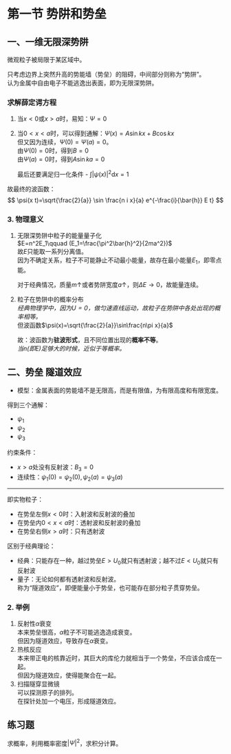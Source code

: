 # 第一节 势阱和势垒

## 一、一维无限深势阱

微观粒子被局限于某区域中。

只考虑边界上突然升高的势能墙（势垒）的阻碍，中间部分则称为“势阱”。  
认为金属中自由电子不能逃逸出表面，即为无限深势阱。

### 求解薛定谔方程

1. 当$x<0$或$x>a$时，易知：$\Psi=0$
2. 当$0<x<a$时，可以得到通解：$\Psi(x)=A\sin kx+B\cos kx$  
   但又因为连续，$\Psi(0)=\Psi(a)=0$。  
   由$\Psi(0)=0$时，得到$B=0$  
   由$\Psi(a)=0$时，得到$A\sin ka=0$

   最后还要满足归一化条件 - $\int|\psi(x)|^2\textrm{d}x=1$

故最终的波函数：
$$
\psi(x t)=\sqrt{\frac{2}{a}} \sin \frac{n i x}{a} e^{-\frac{i}{\bar{h}} E t}
$$

### 3. 物理意义

1. 无限深势阱中粒子的能量量子化  
   $E=n^2E_1\qquad (E_1=\frac{\pi^2\bar{h}^2}{2ma^2})$  
   故$E$只能取一系列分离值。  
   因为不确定关系，粒子不可能静止不动最小能量，故存在最小能量$E_1$，即零点能。

   对于经典情况，质量$m\uparrow$或者势阱宽度$a\uparrow$，则$\Delta E\to0$，故能量连续。
2. 粒子在势阱中的概率分布  
   *经典物理学中，因为$U=0$，做匀速直线运动，故粒子在势阱中各处出现的概率相等。*  
   但波函数$\psi(x)=\sqrt{\frac{2}{a}}\sin\frac{n\pi x}{a}$

   故：波函数为**驻波形式**，且不同位置出现的**概率不等**。  
   *当$n$(即$E$)足够大的时候，近似于等概率。*

## 二、势垒 隧道效应

* 模型：金属表面的势能墙不是无限高，而是有限值，为有限高度和有限宽度。

得到三个通解：

* $\psi_1$
* $\psi_2$
* $\psi_3$

约束条件：

* $x>a$处没有反射波：$B_3=0$
* 连续性：$\psi_1(0)=\psi_2(0), \psi_2(a)=\psi_3(a)$

---

即实物粒子：

* 在势垒左侧$x<0$时：入射波和反射波的叠加
* 在势垒内$0<x<a$时：透射波和反射波的叠加
* 在势垒右侧$x>a$时：只有透射波

区别于经典理论：

* 经典：只能存在一种，越过势垒$E>U_0$就只有透射波；越不过$E<U_0$就只有反射波
* 量子：无论如何都有透射波和反射波。  
  称为“隧道效应”，即便能量小于势垒，也可能存在部分粒子贯穿势垒。

### 2. 举例

1. 反射性$\alpha$衰变  
   本来势垒很高，$\alpha$粒子不可能逃逸造成衰变。  
   但因为隧道效应，导致存在$\alpha$衰变。
2. 热核反应  
   本来带正电的核靠近时，其巨大的库伦力就相当于一个势垒，不应该合成在一起。  
   但因为隧道效应，使得能聚合在一起。
3. 扫描隧穿显微镜  
   可以探测原子的排列。  
   在探针处加一个电压，形成隧道效应。

## 练习题

求概率，利用概率密度$|\Psi|^2$，求积分计算。